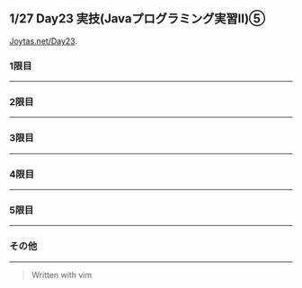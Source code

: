 ## 1/27 Day23 実技(Javaプログラミング実習Ⅱ)⑤
[Joytas.net/Day23]().
### 1限目
---
### 2限目

---
### 3限目

---
### 4限目

---
### 5限目
---
### その他
---
> Written with vim
